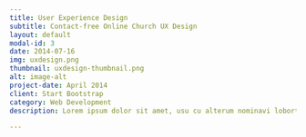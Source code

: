 ```yaml
---
title: User Experience Design
subtitle: Contact-free Online Church UX Design
layout: default
modal-id: 3
date: 2014-07-16
img: uxdesign.png
thumbnail: uxdesign-thumbnail.png
alt: image-alt
project-date: April 2014
client: Start Bootstrap
category: Web Development
description: Lorem ipsum dolor sit amet, usu cu alterum nominavi lobortis. At duo novum diceret. Tantas apeirian vix et, usu sanctus postulant inciderint ut, populo diceret necessitatibus in vim. Cu eum dicam feugiat noluisse.

---
```

